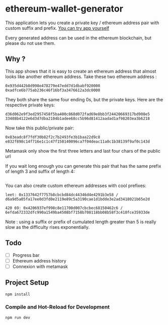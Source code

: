# ethereum-wallet-generator

This application lets you create a private key / ethereum address pair with custom suffix and prefix. [You can try app yourself](https://ethereum-wallet-generator.herokuapp.com/)

Every generated address can be used in the ethereum blockchain, but please du not use them.

## Why ?

This app shows that it is easy to create an ethereum address that almost looks like another ethereum address. Take these two ethereum address :

```
0x935d442b8d998e478279e47edd7d1dbabf920000
0xadfce6b775ab236c46f16bf3a3476612a3dc0000
```

They both share the same four ending 0s, but the private keys. Here are the respective private keys:

```
d36d062e9f3ed2957458f5ba400c868d072fad69e8bb3f24420669317bd908e5
33408b4122e6d3d7dba2104b1adee68cc5b96d81412aadad1af98203ea3b6218
```

Now take this public/private pair:
```
0x83eadc8f7fdf30b82f2c7b2493fe3b1baa22d9c8
e832f898c14f716e1c1c47f150140096ca7f04deac11a0c1b38139f9af0c143d
```

Metamask only show the first three letters and last four chars of the public url

If you wait long enough you can generate this pair that has the same prefix of length 3 and suffix of length 4:
```

```

You can also create custom ethereum addresses with cool prefixes:

```
leet: 0x1337642f7757b8cbcbd84dc44346d4e4291b3e58 / d6a9d5a05fa17ee0d3fd0e2119e89c5a3190cae1d1bdde3e2ad3418021b65e2d

420 69: 0x4206937ef998c8e11700d007cbcbec68150462c6 / 6efda672332dfc990a1549ba4508bf7158b708118bb08b58f3c410fce35933de
```

Note : using a suffix or prefix of cumulated length greater than 5 is really slow as the difficulty rises exponentially.

## Todo

- [ ] Progress bar
- [ ] Ethereum address history
- [ ] Connexion with metamask

## Project Setup

```sh
npm install
```

### Compile and Hot-Reload for Development

```sh
npm run dev
```
